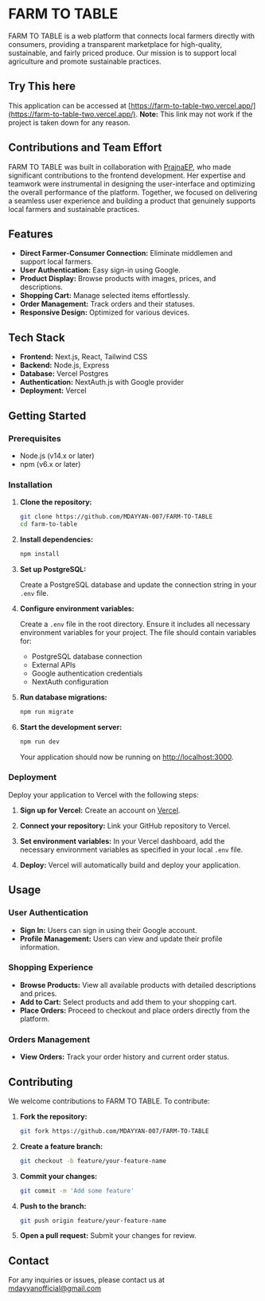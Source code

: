 # FARM TO TABLE

FARM TO TABLE is a web platform that connects local farmers directly with consumers, providing a transparent marketplace for high-quality, sustainable, and fairly priced produce. Our mission is to support local agriculture and promote sustainable practices.

## Try This here

This application can be accessed at [https://farm-to-table-two.vercel.app/](https://farm-to-table-two.vercel.app/). **Note:** This link may not work if the project is taken down for any reason.

## Contributions and Team Effort

FARM TO TABLE was built in collaboration with [PrajnaEP](https://github.com/PrajnaEP), who made significant contributions to the frontend development. Her expertise and teamwork were instrumental in designing the user-interface and optimizing the overall performance of the platform. Together, we focused on delivering a seamless user experience and building a product that genuinely supports local farmers and sustainable practices.

## Features

- **Direct Farmer-Consumer Connection:** Eliminate middlemen and support local farmers.
- **User Authentication:** Easy sign-in using Google.
- **Product Display:** Browse products with images, prices, and descriptions.
- **Shopping Cart:** Manage selected items effortlessly.
- **Order Management:** Track orders and their statuses.
- **Responsive Design:** Optimized for various devices.

## Tech Stack

- **Frontend:** Next.js, React, Tailwind CSS
- **Backend:** Node.js, Express
- **Database:** Vercel Postgres
- **Authentication:** NextAuth.js with Google provider
- **Deployment:** Vercel

## Getting Started

### Prerequisites

- Node.js (v14.x or later)
- npm (v6.x or later)

### Installation

1. **Clone the repository:**

   ```sh
   git clone https://github.com/MDAYYAN-007/FARM-TO-TABLE
   cd farm-to-table
   ```

2. **Install dependencies:**

   ```sh
   npm install
   ```

3. **Set up PostgreSQL:**

   Create a PostgreSQL database and update the connection string in your `.env` file.

4. **Configure environment variables:**

   Create a `.env` file in the root directory. Ensure it includes all necessary environment variables for your project. The file should contain variables for:

   - PostgreSQL database connection
   - External APIs
   - Google authentication credentials
   - NextAuth configuration

5. **Run database migrations:**

   ```sh
   npm run migrate
   ```

6. **Start the development server:**

   ```sh
   npm run dev
   ```

   Your application should now be running on [http://localhost:3000](http://localhost:3000).

### Deployment

Deploy your application to Vercel with the following steps:

1. **Sign up for Vercel:** Create an account on [Vercel](https://vercel.com/).

2. **Connect your repository:** Link your GitHub repository to Vercel.

3. **Set environment variables:** In your Vercel dashboard, add the necessary environment variables as specified in your local `.env` file.

4. **Deploy:** Vercel will automatically build and deploy your application.

## Usage

### User Authentication

- **Sign In:** Users can sign in using their Google account.
- **Profile Management:** Users can view and update their profile information.

### Shopping Experience

- **Browse Products:** View all available products with detailed descriptions and prices.
- **Add to Cart:** Select products and add them to your shopping cart.
- **Place Orders:** Proceed to checkout and place orders directly from the platform.

### Orders Management

- **View Orders:** Track your order history and current order status.

## Contributing

We welcome contributions to FARM TO TABLE. To contribute:

1. **Fork the repository:**

   ```sh
   git fork https://github.com/MDAYYAN-007/FARM-TO-TABLE
   ```

2. **Create a feature branch:**

   ```sh
   git checkout -b feature/your-feature-name
   ```

3. **Commit your changes:**

   ```sh
   git commit -m 'Add some feature'
   ```

4. **Push to the branch:**

   ```sh
   git push origin feature/your-feature-name
   ```

5. **Open a pull request:** Submit your changes for review.

## Contact

For any inquiries or issues, please contact us at mdayyanofficial@gmail.com
